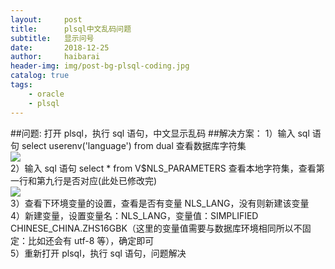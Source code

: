 ```yaml
---
layout:     post
title:      plsql中文乱码问题
subtitle:   显示问号
date:       2018-12-25
author:     haibarai
header-img: img/post-bg-plsql-coding.jpg
catalog: true
tags:
    - oracle
    - plsql
---
```

##问题:
打开 plsql，执行 sql 语句，中文显示乱码
##解决方案：
1）输入 sql 语句 select userenv('language') from dual 查看数据库字符集<br>
![](http://pjaw6t3a5.bkt.clouddn.com/Fj1ri_QXYlsjpgVyqsqwEau79qc4.png)<br>
2）输入 sql 语句 select * from V$NLS_PARAMETERS 查看本地字符集，查看第一行和第九行是否对应(此处已修改完)<br>
![](http://pjaw6t3a5.bkt.clouddn.com/FgeCwQ4mqkhHoJchcXliUsseFRlO.png)<br>
3）查看下环境变量的设置，查看是否有变量 NLS_LANG，没有则新建该变量<br>
4）新建变量，设置变量名：NLS_LANG，变量值：SIMPLIFIED CHINESE_CHINA.ZHS16GBK（这里的变量值需要与数据库环境相同所以不固定：比如还会有 utf-8 等），确定即可<br>
5）重新打开 plsql，执行 sql 语句，问题解决

